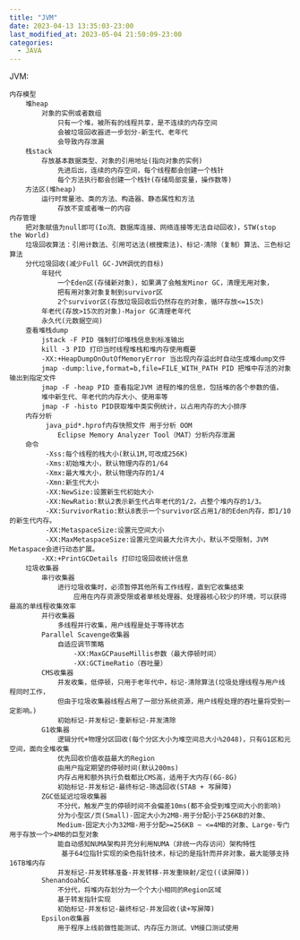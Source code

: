 ```yaml
---
title: "JVM"
date: 2023-04-13 13:35:03-23:00
last_modified_at: 2023-05-04 21:50:09-23:00
categories:
  - JAVA
---
```


JVM:

	内存模型
		堆heap
			对象的实例或者数组
				只有一个堆，被所有的线程共享，是不连续的内存空间
				会被垃圾回收器进一步划分-新生代、老年代
				会导致内存泄漏
		栈stack
			存放基本数据类型、对象的引用地址(指向对象的实例)
				先进后出，连续的内存空间，每个线程都会创建一个栈针
				每个方法执行都会创建一个栈针(存储局部变量，操作数等)
		方法区(堆heap)
			运行时常量池、类的方法、构造器、静态属性和方法
				存放不变或者唯一的内容
	内存管理
		把对象赋值为null即可(Io流、数据库连接、网络连接等无法自动回收)，STW(stop the World)
		垃圾回收算法：引用计数法、引用可达法(根搜索法)、标记-清除（复制）算法、三色标记算法
		分代垃圾回收(减少Full GC-JVM调优的目标)
			年轻代
				一个Eden区(存储新对象)，如果满了会触发Minor GC，清理无用对象，
				把有用对象对象复制到survivor区
				2个survivor区(存放垃圾回收后仍然存在的对象，循环存放<=15次)
			年老代(存放>15次的对象)-Major GC清理老年代
			永久代(元数据空间)
		查看堆栈dump
			jstack -F PID 强制打印堆栈信息到标准输出
			kill -3 PID 打印当时线程堆栈和堆内存使用概要
			-XX:+HeapDumpOnOutOfMemoryError 当出现内存溢出时自动生成堆dump文件
			jmap -dump:live,format=b,file=FILE_WITH_PATH PID 把堆中存活的对象输出到指定文件
			jmap -F -heap PID 查看指定JVM 进程的堆的信息，包括堆的各个参数的值，
			堆中新生代、年老代的内存大小、使用率等
			jmap -F -histo PID获取堆中类实例统计，以占用内存的大小排序
		内存分析
			 java_pid*.hprof内存快照文件 用于分析 OOM 
				​Eclipse Memory Analyzer Tool（MAT）分析内存泄漏​
		命令
			 -Xss:每个线程的栈大小(默认1M,可改成256K)
			 -Xms:初始堆大小，默认物理内存的1/64
			 -Xmx:最大堆大小，默认物理内存的1/4
			 -Xmn:新生代大小
			 -XX:NewSize:设置新生代初始大小
			 -XX:NewRatio:默认2表示新生代占年老代的1/2，占整个堆内存的1/3。
			 -XX:SurvivorRatio:默认8表示一个survivor区占用1/8的Eden内存，即1/10的新生代内存。
			 -XX:MetaspaceSize:设置元空间大小
			 -XX:MaxMetaspaceSize:设置元空间最大允许大小，默认不受限制，JVM Metaspace会进行动态扩展。
			-XX:+PrintGCDetails 打印垃圾回收统计信息
		垃圾收集器
			串行收集器
				进行垃圾收集时，必须暂停其他所有工作线程，直到它收集结束
					应用在内存资源受限或者单核处理器、处理器核心较少的环境，可以获得最高的单线程收集效率
			并行收集器
				多线程并行收集，用户线程是处于等待状态
			Parallel Scavenge收集器
				自适应调节策略
					-XX:MaxGCPauseMillis参数（最大停顿时间）
					-XX:GCTimeRatio（吞吐量）
			CMS收集器
				并发收集，低停顿，只用于老年代中，标记-清除算法(垃圾处理线程与用户线程同时工作，
				但由于垃圾收集器线程占用了一部分系统资源，用户线程处理的吞吐量将受到一定影响。)
				初始标记-并发标记-重新标记-并发清除
			G1收集器
				逻辑分代+物理分区回收(每个分区大小为堆空间总大小%2048)，只有G1区和元空间，面向全堆收集
				优先回收价值收益最大的Region
				由用户指定期望的停顿时间(默认200ms)
				内存占用和额外执行负载都比CMS高，适用于大内存(6G-8G)
				初始标记-并发标记-最终标记-筛选回收(STAB + 写屏障)
			ZGC低延迟垃圾收集器
				不分代，触发产生的停顿时间不会偏差10ms(都不会受到堆空间大小的影响)
				分为小型区/页(Small)-固定大小为2MB-用于分配小于256KB的对象、
				Medium-固定大小为32MB-用于分配>=256KB ~ <=4MB的对象、Large-专门用于存放一个>4MB的巨型对象
				能自动感知NUMA架构并充分利用NUMA（非统一内存访问）架构特性
				 基于64位指针实现的染色指针技术，标记的是指针而并非对象，最大能够支持16TB堆内存
				并发标记-并发转移准备-并发转移-并发重映射/定位((读屏障))
			ShenandoahGC
				不分代，将堆内存划分为一个个大小相同的Region区域
				基于转发指针实现
				初始标记-并发标记-最终标记-并发回收(读+写屏障)
			Epsilon收集器
				用于程序上线前做性能测试、内存压力测试、VM接口测试使用
	
